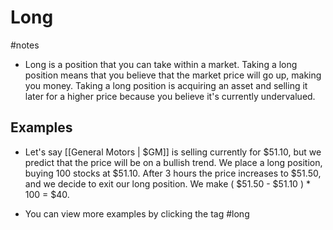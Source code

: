 # Long
#notes 
- Long is a position that you can take within a market. Taking a long position means that you believe that the market price will go up, making you money. Taking a long position is acquiring an asset and selling it later for a higher price because you believe it's currently undervalued.

## Examples

- Let's say [[General Motors | $GM]] is selling currently for $51.10, but we predict that the price will be on a bullish trend. We place a long position, buying 100 stocks at $51.10. After 3 hours the price increases to $51.50, and we decide to exit our long position. We make ( $51.50 - $51.10 ) * 100 = $40. 

- You can view more examples by clicking the tag #long 


